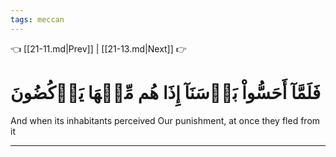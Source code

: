 ```yaml
---
tags: meccan
---
```


👈 [[21-11.md|Prev]] | [[21-13.md|Next]] 👉

# فَلَمَّآ أَحَسُّواْ بَأۡسَنَآ إِذَا هُم مِّنۡهَا يَرۡكُضُونَ

And when its inhabitants perceived Our punishment, at once they fled from it

---

